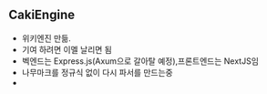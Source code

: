 ## CakiEngine
- 위키엔진 만듦.
- 기여 하려면 이멜 날리면 됨
- 벡엔드는 Express.js(Axum으로 갈아탈 예정),프론트엔드는 NextJS임
- 나무마크를 정규식 없이 다시 파서를 만드는중
- 

<!--

**Here are some ideas to get you started:**

🙋‍♀️ A short introduction - what is your organization all about?
🌈 Contribution guidelines - how can the community get involved?
👩‍💻 Useful resources - where can the community find your docs? Is there anything else the community should know?
🍿 Fun facts - what does your team eat for breakfast?
🧙 Remember, you can do mighty things with the power of [Markdown](https://docs.github.com/github/writing-on-github/getting-started-with-writing-and-formatting-on-github/basic-writing-and-formatting-syntax)
-->
